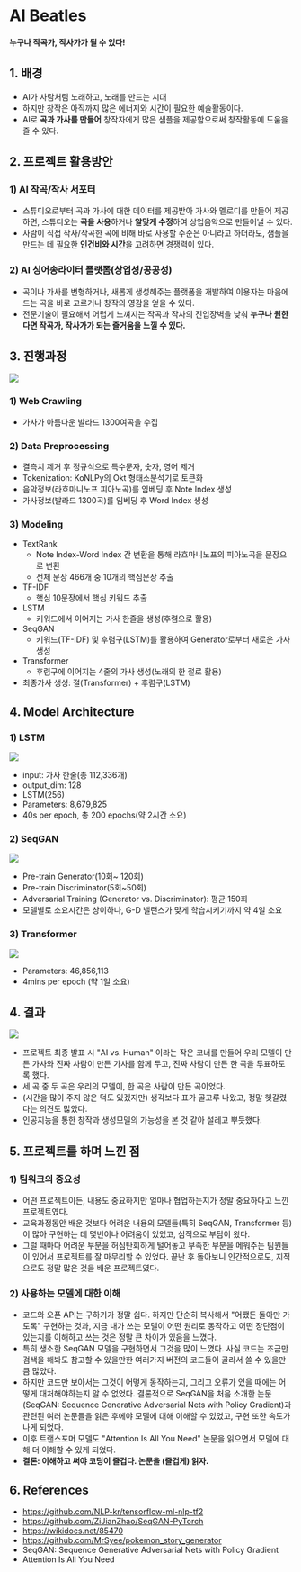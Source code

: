 # AI Beatles
#### 누구나 작곡가, 작사가가 될 수 있다! 



## 1. 배경
- AI가 사람처럼 노래하고, 노래를 만드는 시대
- 하지만 창작은 아직까지 많은 에너지와 시간이 필요한 예술활동이다.
- AI로 **곡과 가사를 만들어** 창작자에게 많은 샘플을 제공함으로써 창작활동에 도움을 줄 수 있다.


## 2. 프로젝트 활용방안

### 1) AI 작곡/작사 서포터
- 스튜디오로부터 곡과 가사에 대한 데이터를 제공받아 가사와 멜로디를 만들어 제공하면, 스튜디오는 **곡을 사용**하거나 **알맞게 수정**하여 상업음악으로 만들어낼 수 있다.
- 사람이 직접 작사/작곡한 곡에 비해 바로 사용할 수준은 아니라고 하더라도, 샘플을 만드는 데 필요한 **인건비와 시간**을 고려하면 경쟁력이 있다.

### 2) AI 싱어송라이터 플랫폼(상업성/공공성)
- 곡이나 가사를 변형하거나, 새롭게 생성해주는 플랫폼을 개발하여 이용자는 마음에 드는 곡을 바로 고르거나 창작의 영감을 얻을 수 있다.
- 전문기술이 필요해서 어렵게 느껴지는 작곡과 작사의 진입장벽을 낮춰 **누구나 원한다면 작곡가, 작사가가 되는 즐거움을 느낄 수 있다.**


## 3. 진행과정

<img src = "https://github.com/winterconnect/Project_AI_Song_Generation/blob/main/img/flowmap.png?raw=true">

### 1) Web Crawling
- 가사가 아름다운 발라드 1300여곡을 수집

### 2) Data Preprocessing
- 결측치 제거 후 정규식으로 특수문자, 숫자, 영어 제거
- Tokenization: KoNLPy의 Okt 형태소분석기로 토큰화
- 음악정보(라흐마니노프 피아노곡)를 임베딩 후 Note Index 생성
- 가사정보(발라드 1300곡)를 임베딩 후 Word Index 생성

### 3) Modeling
- TextRank
  - Note Index-Word Index 간 변환을 통해 라흐마니노프의 피아노곡을 문장으로 변환
  - 전체 문장 466개 중 10개의 핵심문장 추출
- TF-IDF
  - 핵심 10문장에서 핵심 키워드 추출
- LSTM
  - 키워드에서 이어지는 가사 한줄을 생성(후렴으로 활용)
- SeqGAN
  - 키워드(TF-IDF) 및 후렴구(LSTM)를 활용하여 Generator로부터 새로운 가사 생성
- Transformer
  - 후렴구에 이어지는 4줄의 가사 생성(노래의 한 절로 활용)
- 최종가사 생성: 절(Transformer) + 후렴구(LSTM)


## 4. Model Architecture

### 1) LSTM

<img src ="https://github.com/winterconnect/Project_AI_Song_Generation/blob/main/img/LSTM.png?raw=true">

- input: 가사 한줄(총 112,336개)
- output_dim: 128
- LSTM(256)
- Parameters: 8,679,825 
- 40s per epoch, 총 200 epochs(약 2시간 소요)


### 2) SeqGAN

<img src = "https://github.com/winterconnect/Project_AI_Song_Generation/blob/main/img/SeqGAN.png?raw=true">

- Pre-train Generator(10회~ 120회)
- Pre-train Discriminator(5회~50회)
- Adversarial Training (Generator vs. Discriminator): 평균 150회
- 모델별로 소요시간은 상이하나, G-D 밸런스가 맞게 학습시키기까지 약 4일 소요


### 3) Transformer

<img src = "https://github.com/winterconnect/Project_AI_Song_Generation/blob/main/img/Transformer.png?raw=true">

- Parameters: 46,856,113
- 4mins per epoch (약 1일 소요)



## 4. 결과

<img src ="https://github.com/winterconnect/Project_AI_Song_Generation/blob/main/img/output.png?raw=true">

- 프로젝트 최종 발표 시 "AI vs. Human" 이라는 작은 코너를 만들어 우리 모델이 만든 가사와 진짜 사람이 만든 가사를 함께 두고, 진짜 사람이 만든 한 곡을 투표하도록 했다.
- 세 곡 중 두 곡은 우리의 모델이, 한 곡은 사람이 만든 곡이었다.
- (시간을 많이 주지 않은 덕도 있겠지만) 생각보다 표가 골고루 나왔고, 정말 헷갈렸다는 의견도 많았다.
- 인공지능을 통한 창작과 생성모델의 가능성을 본 것 같아 설레고 뿌듯했다.


## 5. 프로젝트를 하며 느낀 점

### 1) 팀워크의 중요성
- 어떤 프로젝트이든, 내용도 중요하지만 얼마나 협업하는지가 정말 중요하다고 느낀 프로젝트였다.
- 교육과정동안 배운 것보다 어려운 내용의 모델들(특히 SeqGAN, Transformer 등)이 많아 구현하는 데 몇번이나 어려움이 있었고, 심적으로 부담이 왔다.
- 그럴 때마다 어려운 부분을 허심탄회하게 털어놓고 부족한 부분을 메워주는 팀원들이 있어서 프로젝트를 잘 마무리할 수 있었다. 끝난 후 돌아보니 인간적으로도, 지적으로도 정말 많은 것을 배운 프로젝트였다.

### 2) 사용하는 모델에 대한 이해
- 코드와 오픈 API는 구하기가 정말 쉽다. 하지만 단순히 복사해서 "어쨌든 돌아만 가도록" 구현하는 것과, 지금 내가 쓰는 모델이 어떤 원리로 동작하고 어떤 장단점이 있는지를 이해하고 쓰는 것은 정말 큰 차이가 있음을 느꼈다.
- 특히 생소한 SeqGAN 모델을 구현하면서 그것을 많이 느꼈다. 사실 코드는 조금만 검색을 해봐도 참고할 수 있을만한 여러가지 버전의 코드들이 골라서 쓸 수 있을만큼 많았다.
- 하지만 코드만 보아서는 그것이 어떻게 동작하는지, 그리고 오류가 있을 때에는 어떻게 대처해야하는지 알 수 없었다. 결론적으로 SeqGAN을 처음 소개한 논문(SeqGAN: Sequence Generative Adversarial Nets with Policy Gradient)과 관련된 여러 논문들을 읽은 후에야 모델에 대해 이해할 수 있었고, 구현 또한 속도가 나게 되었다.
- 이후 트랜스포머 모델도 "Attention Is All You Need" 논문을 읽으면서 모델에 대해 더 이해할 수 있게 되었다. 
- **결론: 이해하고 써야 코딩이 즐겁다. 논문을 (즐겁게) 읽자.**


## 6. References

- https://github.com/NLP-kr/tensorflow-ml-nlp-tf2
- https://github.com/ZiJianZhao/SeqGAN-PyTorch
- https://wikidocs.net/85470
- https://github.com/MrSyee/pokemon_story_generator
- SeqGAN: Sequence Generative Adversarial Nets with Policy Gradient
- Attention Is All You Need

